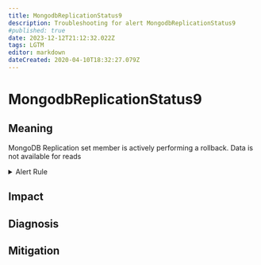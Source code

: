 ```yaml
---
title: MongodbReplicationStatus9
description: Troubleshooting for alert MongodbReplicationStatus9
#published: true
date: 2023-12-12T21:12:32.022Z
tags: LGTM
editor: markdown
dateCreated: 2020-04-10T18:32:27.079Z
---
```


# MongodbReplicationStatus9

## Meaning
[//]: # "Short paragraph that explains what the alert means"
MongoDB Replication set member is actively performing a rollback. Data is not available for reads

<details>
  <summary>Alert Rule</summary>

  ```yaml
alert: MongodbReplicationStatus9
expr: mongodb_replset_member_state == 9
for: 0m
labels:
    severity: critical
annotations:
    summary: MongoDB replication Status 9 (instance {{ $labels.instance }})
    description: |-
        MongoDB Replication set member is actively performing a rollback. Data is not available for reads
          VALUE = {{ $value }}
          LABELS = {{ $labels }}
    runbook: https://github.com/srerun/prometheus-alerts/content/runbooks/MongodbReplicationStatus9

  ```
</details>


## Impact
[//]: # "What could / will happen if the alert is not addressed"



## Diagnosis
[//]: # "Steps to take to identify the cause of the problem"



## Mitigation
[//]: # "The steps necessary to resolve the alert"
